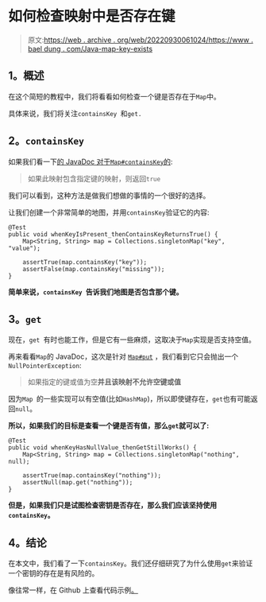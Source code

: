 # 如何检查映射中是否存在键

> 原文:[https://web . archive . org/web/20220930061024/https://www . bael dung . com/Java-map-key-exists](https://web.archive.org/web/20220930061024/https://www.baeldung.com/java-map-key-exists)

## **1。概述**

在这个简短的教程中，我们将看看如何检查一个键是否存在于`Map`中。

具体来说，我们将关注`containsKey `和`get.`

## **2。`containsKey`**

如果我们看一下[的 JavaDoc 对于`Map#containsKey`的](https://web.archive.org/web/20220628145741/https://docs.oracle.com/en/java/javase/11/docs/api/java.base/java/util/Map.html#containsKey(java.lang.Object)):

> 如果此映射包含指定键的映射，则返回`true`

我们可以看到，这种方法是做我们想做的事情的一个很好的选择。

让我们创建一个非常简单的地图，并用`containsKey`验证它的内容:

```
@Test
public void whenKeyIsPresent_thenContainsKeyReturnsTrue() {
    Map<String, String> map = Collections.singletonMap("key", "value");

    assertTrue(map.containsKey("key"));
    assertFalse(map.containsKey("missing"));
}
```

**简单来说，`containsKey `告诉我们地图是否包含那个键。**

## **3。`get`**

现在，`get `有时也能工作，但是它有一些麻烦，这取决于`Map`实现是否支持空值。

再来看看`Map`的 JavaDoc，这次是针对 [`Map#put`](https://web.archive.org/web/20220628145741/https://docs.oracle.com/en/java/javase/11/docs/api/java.base/java/util/Map.html#put(K,V)) ，我们看到它只会抛出一个`NullPointerException`:

> 如果指定的键或值为空**并且该映射不允许空键或值**

因为`Map `的一些实现可以有空值(比如`HashMap`)，所以即使键存在，`get`也有可能返回`null`。

**所以，如果我们的目标是查看一个键是否有值，那么`get`就可以了:**

```
@Test
public void whenKeyHasNullValue_thenGetStillWorks() {
    Map<String, String> map = Collections.singletonMap("nothing", null);

    assertTrue(map.containsKey("nothing"));
    assertNull(map.get("nothing"));
}
```

**但是，如果我们只是试图检查密钥是否存在，那么我们应该坚持使用`containsKey`。**

## **4。结论**

在本文中，我们看了一下`containsKey`。我们还仔细研究了为什么使用`get`来验证一个密钥的存在是有风险的。

像往常一样，在 Github 上查看代码示例[。](https://web.archive.org/web/20220628145741/https://github.com/eugenp/tutorials/tree/master/core-java-modules/core-java-collections-maps)